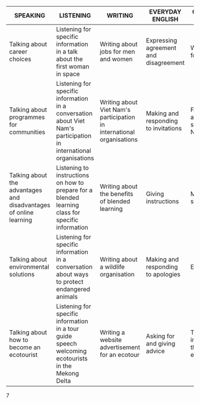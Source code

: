 | SPEAKING | LISTENING | WRITING | EVERYDAY ENGLISH | CULTURE / CLIL | PROJECT |
|-----------|-----------|---------|------------------|----------------|---------|
| Talking about career choices | Listening for specific information in a talk about the first woman in space | Writing about jobs for men and women | Expressing agreement and disagreement | Women's football | Doing a survey on students' future jobs |
| Talking about programmes for communities | Listening for specific information in a conversation about Viet Nam's participation in international organisations | Writing about Viet Nam's participation in international organisations | Making and responding to invitations | FAO and its activities to support Viet Nam | Doing research on an international organisation |
| Talking about the advantages and disadvantages of online learning | Listening to instructions on how to prepare for a blended learning class for specific information | Writing about the benefits of blended learning | Giving instructions | Modern schools | Doing a survey to find out how students use electronic devices to learn |
| Talking about environmental solutions | Listening for specific information in a conversation about ways to protect endangered animals | Writing about a wildlife organisation | Making and responding to apologies | Earth Hour | Doing research on a local or an international environmental organisation |
| Talking about how to become an ecotourist | Listening for specific information in a tour guide speech welcoming ecotourists in the Mekong Delta | Writing a website advertisement for an ecotour | Asking for and giving advice | Tourism impact on the environment | Designing an ecotour to a local attraction |

7